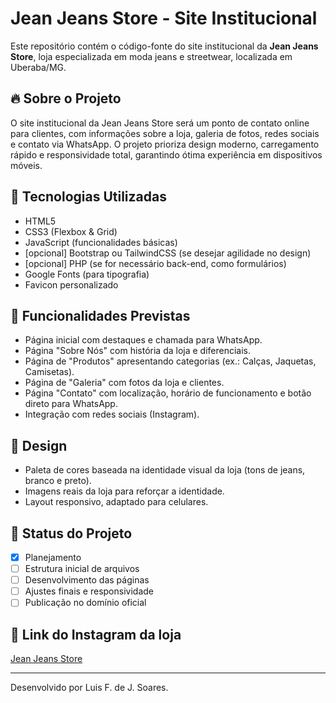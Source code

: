 # Jean Jeans Store - Site Institucional

Este repositório contém o código-fonte do site institucional da **Jean Jeans Store**, loja especializada em moda jeans e streetwear, localizada em Uberaba/MG.

## 🔥 Sobre o Projeto

O site institucional da Jean Jeans Store será um ponto de contato online para clientes, com informações sobre a loja, galeria de fotos, redes sociais e contato via WhatsApp. O projeto prioriza design moderno, carregamento rápido e responsividade total, garantindo ótima experiência em dispositivos móveis.

## 🚀 Tecnologias Utilizadas

- HTML5
- CSS3 (Flexbox & Grid)
- JavaScript (funcionalidades básicas)
- [opcional] Bootstrap ou TailwindCSS (se desejar agilidade no design)
- [opcional] PHP (se for necessário back-end, como formulários)
- Google Fonts (para tipografia)
- Favicon personalizado

## 📱 Funcionalidades Previstas

- Página inicial com destaques e chamada para WhatsApp.
- Página "Sobre Nós" com história da loja e diferenciais.
- Página de "Produtos" apresentando categorias (ex.: Calças, Jaquetas, Camisetas).
- Página de "Galeria" com fotos da loja e clientes.
- Página "Contato" com localização, horário de funcionamento e botão direto para WhatsApp.
- Integração com redes sociais (Instagram).

## 🎨 Design

- Paleta de cores baseada na identidade visual da loja (tons de jeans, branco e preto).
- Imagens reais da loja para reforçar a identidade.
- Layout responsivo, adaptado para celulares.

## 📆 Status do Projeto

- [x] Planejamento
- [ ] Estrutura inicial de arquivos
- [ ] Desenvolvimento das páginas
- [ ] Ajustes finais e responsividade
- [ ] Publicação no domínio oficial

## 📸 Link do Instagram da loja

[Jean Jeans Store](https://www.instagram.com/jeanjeansstore/)

---

Desenvolvido por Luis F. de J. Soares.

